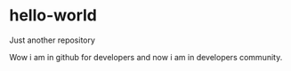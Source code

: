 # hello-world
Just another repository

Wow i am in github for developers and now i am in developers community.
